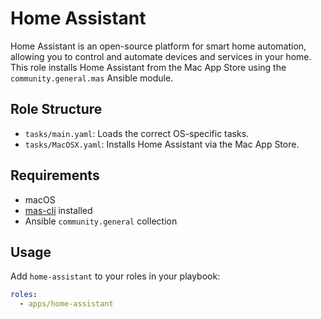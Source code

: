 # Home Assistant

Home Assistant is an open-source platform for smart home automation, allowing you to control and automate devices and services in your home. This role installs Home Assistant from the Mac App Store using the `community.general.mas` Ansible module.

## Role Structure
- `tasks/main.yaml`: Loads the correct OS-specific tasks.
- `tasks/MacOSX.yaml`: Installs Home Assistant via the Mac App Store.

## Requirements
- macOS
- [mas-cli](https://github.com/mas-cli/mas) installed
- Ansible `community.general` collection

## Usage
Add `home-assistant` to your roles in your playbook:

```yaml
roles:
  - apps/home-assistant
```


